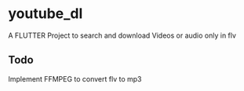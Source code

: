 # youtube_dl

A FLUTTER Project to search and download Videos or audio only in flv

## Todo
Implement FFMPEG to convert flv to mp3
